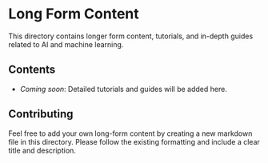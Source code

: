 # Long Form Content

This directory contains longer form content, tutorials, and in-depth guides related to AI and machine learning.

## Contents

- *Coming soon*: Detailed tutorials and guides will be added here.

## Contributing

Feel free to add your own long-form content by creating a new markdown file in this directory. Please follow the existing formatting and include a clear title and description.
